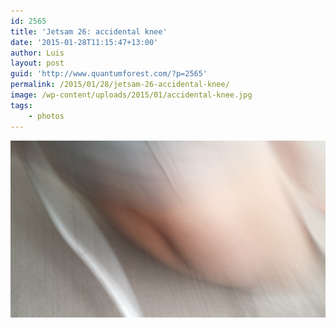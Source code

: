 ```yaml
---
id: 2565
title: 'Jetsam 26: accidental knee'
date: '2015-01-28T11:15:47+13:00'
author: Luis
layout: post
guid: 'http://www.quantumforest.com/?p=2565'
permalink: /2015/01/28/jetsam-26-accidental-knee/
image: /wp-content/uploads/2015/01/accidental-knee.jpg
tags:
    - photos
---
```


![Accidental phone camera knee.](/assets/images/accidental-knee.jpg)